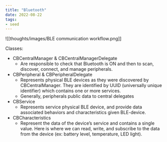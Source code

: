 ```yaml
---
title: "Bluetooth"
date: 2022-08-22
tags:
- seed
---
```



![[thoughts/images/BLE communication workflow.png]]

Classes:
- CBCentralManager & CBCentralManagerDelegate
	- Are responsible to check that Bluetooth is ON and then to scan, discover, connect, and manage peripherals.
- CBPeripheral & CBPeripheralDelegate
	- Represents physical BLE devices as they were discovered by CBCentralManager. They are identified by UUID (universally unique identifier) which contains one or more services.
	- Generally, peripherals public data to central delegates
- CBService
	- Represents service physical BLE device, and provide data associated behaviors and characteristics given BLE-device.
- CBCharacteristics
	- Represent the data of the device’s service and contains a single value. Here is where we can read, write, and subscribe to the data from the device (ex: battery level, temperature, LED light).